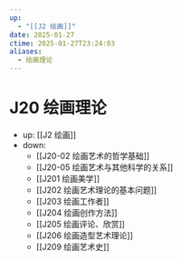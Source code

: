 ```yaml
---
up:
  - "[[J2 绘画]]"
date: 2025-01-27
ctime: 2025-01-27T23:24:03
aliases:
  - 绘画理论
---
```


# J20 绘画理论

- up: [[J2 绘画]]
- down:	
	- [[J20-02 绘画艺术的哲学基础]]
	- [[J20-05 绘画艺术与其他科学的关系]]
	- [[J201 绘画美学]]
	- [[J202 绘画艺术理论的基本问题]]
	- [[J203 绘画工作者]]
	- [[J204 绘画创作方法]]
	- [[J205 绘画评论、欣赏]]
	- [[J206 绘画造型艺术理论]]
	- [[J209 绘画艺术史]]
	
